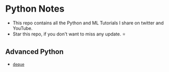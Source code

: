#  Python Notes

- This repo contains all the Python and ML Tutorials I share on twitter and YouTube. 
- Star this repo, if you don't want to miss any update. ⭐️


## Advanced Python
- [`deque`](advanced/02_deque.ipynb)
